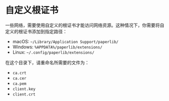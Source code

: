 # 自定义根证书

一些网络，需要使用自定义的根证书才能访问网络资源。这种情况下，你需要将自定义的根证书添加到指定路径：

- macOS: `~/Library/Application Support/paperlib/`
- Windows: `%APPDATA%/paperlib/extensions/`
- Linux: `~/.config/paperlib/extensions/`

在这个目录下，请重命名所需要的文件为：

- `ca.crt`
- `ca.cer`
- `ca.pem`
- `client.key`
- `client.crt`
